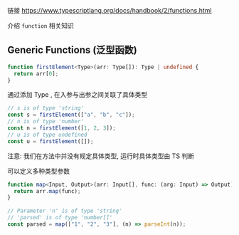 链接 https://www.typescriptlang.org/docs/handbook/2/functions.html

介绍 `function` 相关知识

## Generic Functions (泛型函数)

```ts
function firstElement<Type>(arr: Type[]): Type | undefined {
  return arr[0];
}
```

通过添加 Type , 在入参与出参之间关联了具体类型

```ts
// s is of type 'string'
const s = firstElement(["a", "b", "c"]);
// n is of type 'number'
const n = firstElement([1, 2, 3]);
// u is of type undefined
const u = firstElement([]);
```

注意: 我们在方法中并没有规定具体类型, 运行时具体类型由 TS 判断

可以定义多种类型参数

```ts
function map<Input, Output>(arr: Input[], func: (arg: Input) => Output): Output[] {
  return arr.map(func);
}
 
// Parameter 'n' is of type 'string'
// 'parsed' is of type 'number[]'
const parsed = map(["1", "2", "3"], (n) => parseInt(n));
```

